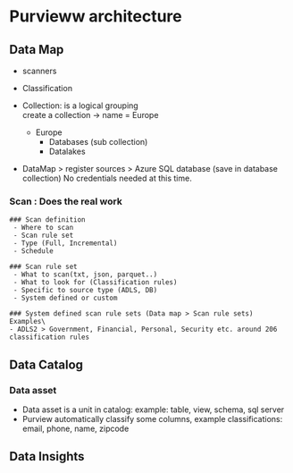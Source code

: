 
# Purvieww architecture

## Data Map
 - scanners
 - Classification

 - Collection: is a logical grouping\
   create a collection -> name = Europe

   - Europe
     - Databases (sub collection)
     - Datalakes

  - DataMap > register sources > Azure SQL database (save in database collection)
  No credentials needed at this time.

  ### Scan : Does the real work
    ### Scan definition
     - Where to scan
     - Scan rule set
     - Type (Full, Incremental)
     - Schedule
    
    ### Scan rule set
     - What to scan(txt, json, parquet..)
     - What to look for (Classification rules)
     - Specific to source type (ADLS, DB)
     - System defined or custom

    ### System defined scan rule sets (Data map > Scan rule sets)
    Examples\
    - ADLS2 > Government, Financial, Personal, Security etc. around 206 classification rules
    
## Data Catalog
  ### Data asset
   - Data asset is a unit in catalog: example: table, view, schema, sql server
   - Purview automatically classify some columns, example classifications: email, phone, name, zipcode

## Data Insights
